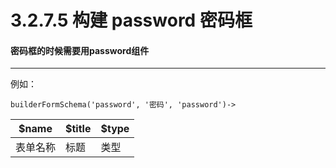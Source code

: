 3.2.7.5 构建 password 密码框
===

#### 密码框的时候需要用password组件
-------------------

例如：

```
builderFormSchema('password', '密码', 'password')->
```

$name|$title|$type
------|------|----
表单名称|标题|类型

